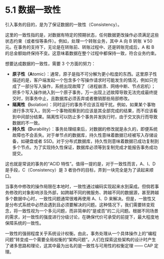 # 5.1 数据一致性

引入事务的目的，是为了保证数据的一致性（Consistency）。

这里的一致性指的是，对数据有特定的预期状态，任何数据更改操作必须满足这些状态约束（或者恒等条件）。例如，处理一个转账业务，其中 A 向 B 转账 ￥50 元。在事务的支持下，无论是在转账前、转账过程中、还是转账完成后，A 和 B 的总金额始终保持不变。这意味着数据在整个过程中都保持一致，符合业务约束。

想要达成数据的一致性，需要 3 个方面的努力：

- **原子性（A**tomic）：通常，原子是指不可分解为更小粒度的东西。这里原子性描述的是，客户端发起一个包含多个写操作请求时可能发生的情况，例如只完成了一部分写入操作，系统出现故障了（进程崩溃、网络中断、节点宕机）；把多个写入操作纳入到一个原子事务，万一出现上述故障导致无法完成最终提交时，则事务中止，且数据库必须丢弃或者撤销那些局部修改。
- **隔离性（I**solation）：同时运行的事务不应该互相干扰。例如，如果某个事物进行多次写入，则另一个事物观察到的应该是其全部完成的结果，而不应该看到中间部分结果。隔离性可以防止多个事务并发执行时，由于交叉执行而导致数据的不一致。
- **持久性（D**urability）：事务处理结束后，对数据的修改就是永久的，即便系统故障也不会丢失。对于单节点的数据库，持久性意味着数据已经被写入存储设备，如硬盘或者 SSD。对于分布式数据库，持久性则意味着数据已成功复制到多个节点。为了实现持久性保证，数据库必须等到复制完成才能报告事务成功提交。

这也就是常说的事务的“ACID 特性”。值得一提的是，对于一致性而言，A、I、D 是手段，C（Consistency）是 3 者协作的目标，弄到一块完全是为了读起来顺口。


当事务中修改的操作局限在本地时，一致性通过编码实现起来水到渠成。但倘若事务修改的对象影响涉及外部，如跨越不同的微服务、跨越不同的数据源，甚至跨越多个数据中心时，一致性问题通常很难再使用 A、I、D 来解决。但是，一致性又是分布式系统中必然会遇到且必须要解决的问题。这种情况下，我们需要转变观念，将一致性视为一个多元问题，而非简单的“是或否”的二元问题。根据不同场景的需求，对一致性的强度进行分级讨论，在确保代价可承受的前提下，最大程度地保障系统的一致性。

一致性的强弱程度关乎系统设计权衡。由此，事务处理从一个具体操作上的“编程问题”转变成一个需要全局权衡的“架构问题”。人们在探索这些架构的设计时产生了诸多思路和理论，这其中最为出名的是一致性与可用性的权衡定理 —— CAP 定理。